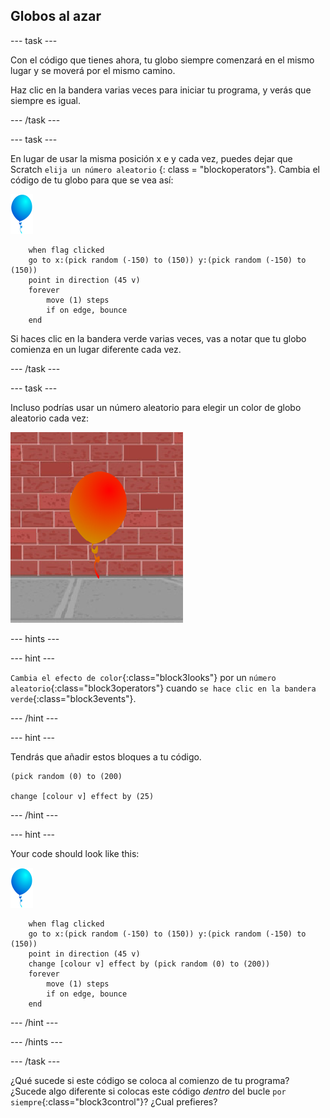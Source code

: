 ## Globos al azar

--- task ---

Con el código que tienes ahora, tu globo siempre comenzará en el mismo lugar y se moverá por el mismo camino.

Haz clic en la bandera varias veces para iniciar tu programa, y verás que siempre es igual.

--- /task ---

--- task ---

En lugar de usar la misma posición x e y cada vez, puedes dejar que Scratch ` elija un número aleatorio ` {: class = "blockoperators"}. Cambia el código de tu globo para que se vea así:

![objeto globo](images/balloon-sprite.png)

```blocks3
    when flag clicked
    go to x:(pick random (-150) to (150)) y:(pick random (-150) to (150))
    point in direction (45 v)
    forever
        move (1) steps
        if on edge, bounce
    end
```

Si haces clic en la bandera verde varias veces, vas a notar que tu globo comienza en un lugar diferente cada vez.

--- /task ---

--- task ---

Incluso podrías usar un número aleatorio para elegir un color de globo aleatorio cada vez:

![objeto globo rojo](images/balloons-colour.png)

--- hints ---

--- hint ---

`Cambia el efecto de color`{:class="block3looks"} por un `número aleatorio`{:class="block3operators"} cuando `se hace clic en la bandera verde`{:class="block3events"}.

--- /hint ---

--- hint ---

Tendrás que añadir estos bloques a tu código.

```blocks3
(pick random (0) to (200)

change [colour v] effect by (25)
```

--- /hint ---

--- hint ---

Your code should look like this:

![objeto globo](images/balloon-sprite.png)

```blocks3
    when flag clicked
    go to x:(pick random (-150) to (150)) y:(pick random (-150) to (150))
    point in direction (45 v)
    change [colour v] effect by (pick random (0) to (200))
    forever
        move (1) steps
        if on edge, bounce
    end
```

--- /hint ---


--- /hints ---

--- /task ---

¿Qué sucede si este código se coloca al comienzo de tu programa? ¿Sucede algo diferente si colocas este código _dentro_ del bucle `por siempre`{:class="block3control"}? ¿Cual prefieres?
